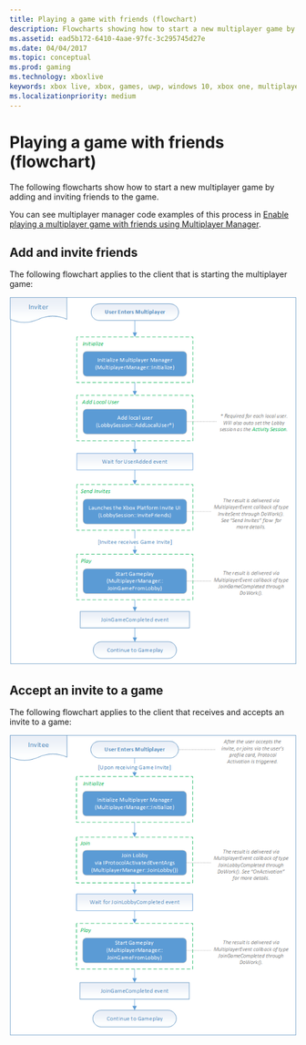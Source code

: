 ```yaml
---
title: Playing a game with friends (flowchart)
description: Flowcharts showing how to start a new multiplayer game by adding and inviting friends to the game.
ms.assetid: ead5b172-6410-4aae-97fc-3c295745d27e
ms.date: 04/04/2017
ms.topic: conceptual
ms.prod: gaming
ms.technology: xboxlive
keywords: xbox live, xbox, games, uwp, windows 10, xbox one, multiplayer manager, flowchart
ms.localizationpriority: medium
---
```


# Playing a game with friends (flowchart)

The following flowcharts show how to start a new multiplayer game by adding and inviting friends to the game.

You can see multiplayer manager code examples of this process in [Enable playing a multiplayer game with friends using Multiplayer Manager](../../how-to/live-play-multiplayer-with-friends.md).


## Add and invite friends

The following flowchart applies to the client that is starting the multiplayer game:

![Multiplayer inviter flow](live-mpm-play-with-friends-images/mpm-play-with-friends-inviter.png)


## Accept an invite to a game

The following flowchart applies to the client that receives and accepts an invite to a game:

![Multiplayer invitee flow](live-mpm-play-with-friends-images/mpm-play-with-friends-invitee.png)

